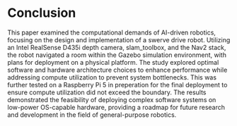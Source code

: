 # Conclusion

This paper examined the computational demands of AI-driven robotics, focusing on the design and implementation of a swerve drive robot. Utilizing an Intel RealSense D435i depth camera, slam_toolbox, and the Nav2 stack, the robot navigated a room within the Gazebo simulation environment, with plans for deployment on a physical platform. The study explored optimal software and hardware architecture choices to enhance performance while addressing compute utilization to prevent system bottlenecks. This was further tested on a Raspberry Pi 5 in preperation for the final deployment to ensure compute utilization did not exceed the boundary. The results demonstrated the feasibility of deploying complex software systems on low-power OS-capable hardware, providing a roadmap for future research and development in the field of general-purpose robotics.
